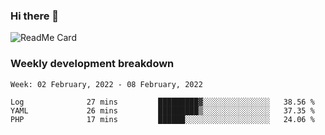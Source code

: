 ### Hi there 👋

<!--
**itzcy/itzcy** is a ✨ _special_ ✨ repository because its `README.md` (this file) appears on your GitHub profile.

Here are some ideas to get you started:

- 🔭 I’m currently working on ...
- 🌱 I’m currently learning ...
- 👯 I’m looking to collaborate on ...
- 🤔 I’m looking for help with ...
- 💬 Ask me about ...
- 📫 How to reach me: ...
- 😄 Pronouns: ...
- ⚡ Fun fact: ...
-->
![ReadMe Card](https://github-readme-stats.vercel.app/api?username=itzcy&show_icons=true&title_color=2d3198&icon_color=797cb8&text_color=24292e&bg_color=f6f8fa)

### Weekly development breakdown
<!--START_SECTION:waka-->
```text
Week: 02 February, 2022 - 08 February, 2022

Log              27 mins         █████████▓░░░░░░░░░░░░░░░   38.56 % 
YAML             26 mins         █████████▒░░░░░░░░░░░░░░░   37.35 % 
PHP              17 mins         ██████░░░░░░░░░░░░░░░░░░░   24.06 % 
```
<!--END_SECTION:waka-->
